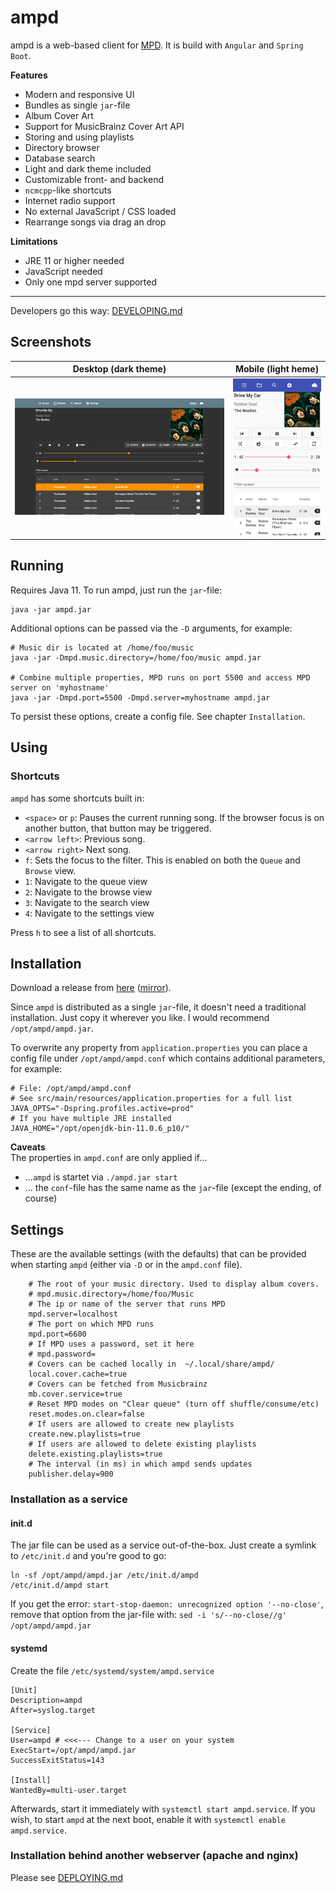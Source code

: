 # ampd

ampd is a web-based client for [MPD](https://www.musicpd.org/). It is build with `Angular` and
`Spring Boot`.

**Features**
* Modern and responsive UI
* Bundles as single `jar`-file
* Album Cover Art
* Support for MusicBrainz Cover Art API
* Storing and using playlists
* Directory browser
* Database search
* Light and dark theme included
* Customizable front- and backend
* `ncmcpp`-like shortcuts
* Internet radio support
* No external JavaScript / CSS loaded
* Rearrange songs via drag an drop

**Limitations**
* JRE 11 or higher needed
* JavaScript needed
* Only one mpd server supported

---

Developers go this way: [DEVELOPING.md](DEVELOPING.md)

## Screenshots

Desktop (dark theme)             |  Mobile (light heme)
:-------------------------:|:-------------------------:
![Screenshot of ampd on a desktop](.github/desktop.png)  | ![Screenshot of ampd on a mobile device](.github/mobile.png)

## Running

Requires Java 11. To run ampd, just run the `jar`-file:

```shell script
java -jar ampd.jar
```

Additional options can be passed via the `-D` arguments, for example:

```shell script
# Music dir is located at /home/foo/music
java -jar -Dmpd.music.directory=/home/foo/music ampd.jar

# Combine multiple properties, MPD runs on port 5500 and access MPD server on 'myhostname'
java -jar -Dmpd.port=5500 -Dmpd.server=myhostname ampd.jar
```

To persist these options, create a config file. See chapter `Installation`.

## Using

### Shortcuts

`ampd` has some shortcuts built in:

* `<space>` or `p`: Pauses the current running song. If the browser focus is on another button, that button may be triggered.
* `<arrow left>`: Previous song.
* `<arrow right>` Next song.
* `f`: Sets the focus to the filter. This is enabled on both the `Queue` and `Browse` view.
* `1`: Navigate to the queue view
* `2`: Navigate to the browse view
* `3`: Navigate to the search view
* `4`: Navigate to the settings view

Press `h` to see a list of all shortcuts.

## Installation

Download a release from [here](https://github.com/rain0r/ampd/releases) ([mirror](https://static.hihn.org/dl/ampd/)).

Since `ampd` is distributed as a single `jar`-file, it doesn't need a traditional installation.
Just copy it wherever you like. I would recommend `/opt/ampd/ampd.jar`.

To overwrite any property from `application.properties` you can place a config file
under `/opt/ampd/ampd.conf` which contains additional parameters, for example:

```shell script
# File: /opt/ampd/ampd.conf
# See src/main/resources/application.properties for a full list
JAVA_OPTS="-Dspring.profiles.active=prod"
# If you have multiple JRE installed 
JAVA_HOME="/opt/openjdk-bin-11.0.6_p10/" 
```

**Caveats**  
The properties in `ampd.conf` are only applied if...

* ...`ampd` is startet via `./ampd.jar start`
* ... the `conf`-file has the same name as the `jar`-file (except the ending, of course)

## Settings
These are the available settings (with the defaults) that can be provided when starting `ampd` 
(either via `-D` or in the `ampd.conf` file).  

```  
    # The root of your music directory. Used to display album covers.
    # mpd.music.directory=/home/foo/Music
    # The ip or name of the server that runs MPD
    mpd.server=localhost
    # The port on which MPD runs
    mpd.port=6600
    # If MPD uses a password, set it here
    # mpd.password=
    # Covers can be cached locally in  ~/.local/share/ampd/
    local.cover.cache=true
    # Covers can be fetched from Musicbrainz
    mb.cover.service=true
    # Reset MPD modes on "Clear queue" (turn off shuffle/consume/etc)
    reset.modes.on.clear=false
    # If users are allowed to create new playlists
    create.new.playlists=true
    # If users are allowed to delete existing playlists
    delete.existing.playlists=true
    # The interval (in ms) in which ampd sends updates
    publisher.delay=900
```

### Installation as a service

#### init.d

The jar file can be used as a service out-of-the-box. Just create a symlink to `/etc/init.d`
and you're good to go:

```shell script
ln -sf /opt/ampd/ampd.jar /etc/init.d/ampd
/etc/init.d/ampd start
```

If you get the error: `start-stop-daemon: unrecognized option '--no-close'`, remove that
option from the jar-file with: `sed -i 's/--no-close//g' /opt/ampd/ampd.jar`

#### systemd

Create the file `/etc/systemd/system/ampd.service`

```shell script
[Unit]
Description=ampd
After=syslog.target

[Service]
User=ampd # <<<--- Change to a user on your system 
ExecStart=/opt/ampd/ampd.jar
SuccessExitStatus=143

[Install]
WantedBy=multi-user.target
```

Afterwards, start it immediately with `systemctl start ampd.service`.
If you wish, to start `ampd` at the next boot, enable it with `systemctl enable ampd.service`.

### Installation behind another webserver (apache and nginx)

Please see [DEPLOYING.md](DEPLOYING.md)
